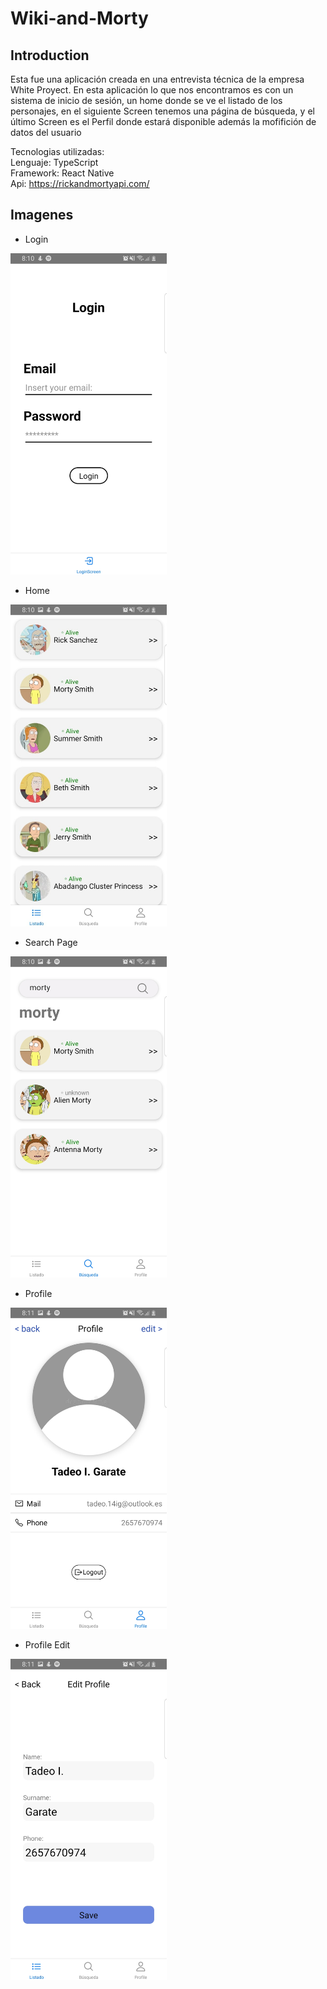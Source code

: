 ﻿# Wiki-and-Morty
 
 ## Introduction

Esta fue una aplicación creada en una entrevista técnica de la empresa White Proyect. En esta aplicación lo que nos encontramos es con un sistema de inicio de sesión, un home donde se ve el listado de los personajes, en el siguiente Screen tenemos una página de búsqueda, y el último Screen es el Perfil donde estará disponible además la mofifición de datos del usuario

Tecnologias utilizadas:
<br>
Lenguaje: TypeScript
<br>
Framework: React Native 
<br>
Api: https://rickandmortyapi.com/
<br>

## Imagenes

- Login

<img src="/image/login.jpg" alt="Login" width="250"/>


- Home

<img src="/image/Home.jpg" alt="Home" width="250"/>


- Search Page

<img src="/image/searchPage.jpg" alt="Search Page" width="250"/>


- Profile

<img src="/image/profile.jpg" alt="Profile" width="250"/>

- Profile Edit

<img src="/image/editProfile.jpg" alt="Profile Edit" width="250"/>
